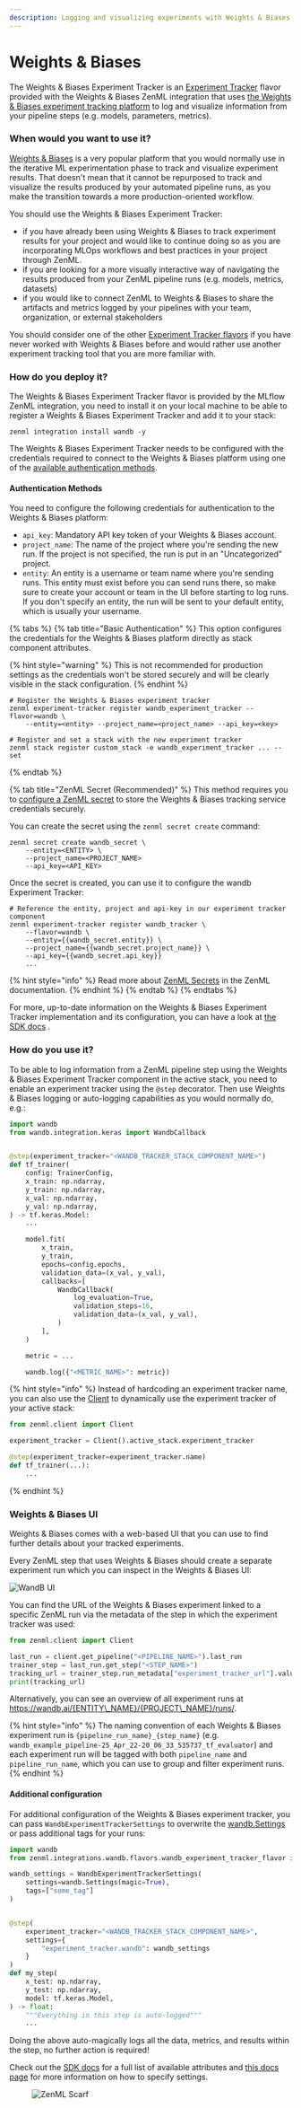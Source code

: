 ```yaml
---
description: Logging and visualizing experiments with Weights & Biases.
---
```


# Weights & Biases

The Weights & Biases Experiment Tracker is an [Experiment Tracker](https://github.com/zenml-io/zenml/blob/feature/gro-1047-docs/docs/book/component-guide/experiment-trackers/README.md) flavor provided with the Weights & Biases ZenML integration that uses [the Weights & Biases experiment tracking platform](https://wandb.ai/site/experiment-tracking) to log and visualize information from your pipeline steps (e.g. models, parameters, metrics).

### When would you want to use it?

[Weights & Biases](https://wandb.ai/site/experiment-tracking) is a very popular platform that you would normally use in the iterative ML experimentation phase to track and visualize experiment results. That doesn't mean that it cannot be repurposed to track and visualize the results produced by your automated pipeline runs, as you make the transition towards a more production-oriented workflow.

You should use the Weights & Biases Experiment Tracker:

* if you have already been using Weights & Biases to track experiment results for your project and would like to continue doing so as you are incorporating MLOps workflows and best practices in your project through ZenML.
* if you are looking for a more visually interactive way of navigating the results produced from your ZenML pipeline runs (e.g. models, metrics, datasets)
* if you would like to connect ZenML to Weights & Biases to share the artifacts and metrics logged by your pipelines with your team, organization, or external stakeholders

You should consider one of the other [Experiment Tracker flavors](https://github.com/zenml-io/zenml/blob/feature/gro-1047-docs/docs/book/component-guide/experiment-trackers/README.md#experiment-tracker-flavors) if you have never worked with Weights & Biases before and would rather use another experiment tracking tool that you are more familiar with.

### How do you deploy it?

The Weights & Biases Experiment Tracker flavor is provided by the MLflow ZenML integration, you need to install it on your local machine to be able to register a Weights & Biases Experiment Tracker and add it to your stack:

```shell
zenml integration install wandb -y
```

The Weights & Biases Experiment Tracker needs to be configured with the credentials required to connect to the Weights & Biases platform using one of the [available authentication methods](wandb.md#authentication-methods).

#### Authentication Methods

You need to configure the following credentials for authentication to the Weights & Biases platform:

* `api_key`: Mandatory API key token of your Weights & Biases account.
* `project_name`: The name of the project where you're sending the new run. If the project is not specified, the run is put in an "Uncategorized" project.
* `entity`: An entity is a username or team name where you're sending runs. This entity must exist before you can send runs there, so make sure to create your account or team in the UI before starting to log runs. If you don't specify an entity, the run will be sent to your default entity, which is usually your username.

{% tabs %}
{% tab title="Basic Authentication" %}
This option configures the credentials for the Weights & Biases platform directly as stack component attributes.

{% hint style="warning" %}
This is not recommended for production settings as the credentials won't be stored securely and will be clearly visible in the stack configuration.
{% endhint %}

```shell
# Register the Weights & Biases experiment tracker
zenml experiment-tracker register wandb_experiment_tracker --flavor=wandb \ 
    --entity=<entity> --project_name=<project_name> --api_key=<key>

# Register and set a stack with the new experiment tracker
zenml stack register custom_stack -e wandb_experiment_tracker ... --set
```
{% endtab %}

{% tab title="ZenML Secret (Recommended)" %}
This method requires you to [configure a ZenML secret](https://github.com/zenml-io/zenml/blob/feature/gro-1047-docs/docs/getting-started/why-deploy-zenml/zenml-self-hosted/manage-the-deployed-services/secret-management.md) to store the Weights & Biases tracking service credentials securely.

You can create the secret using the `zenml secret create` command:

```shell
zenml secret create wandb_secret \
    --entity=<ENTITY> \
    --project_name=<PROJECT_NAME>
    --api_key=<API_KEY>
```

Once the secret is created, you can use it to configure the wandb Experiment Tracker:

```shell
# Reference the entity, project and api-key in our experiment tracker component
zenml experiment-tracker register wandb_tracker \
    --flavor=wandb \
    --entity={{wandb_secret.entity}} \
    --project_name={{wandb_secret.project_name}} \
    --api_key={{wandb_secret.api_key}}
    ...
```

{% hint style="info" %}
Read more about [ZenML Secrets](https://github.com/zenml-io/zenml/blob/feature/gro-1047-docs/docs/getting-started/why-deploy-zenml/zenml-self-hosted/manage-the-deployed-services/secret-management.md) in the ZenML documentation.
{% endhint %}
{% endtab %}
{% endtabs %}

For more, up-to-date information on the Weights & Biases Experiment Tracker implementation and its configuration, you can have a look at [the SDK docs](https://sdkdocs.zenml.io/latest/integration\_code\_docs/integrations-wandb/#zenml.integrations.wandb.experiment\_trackers.wandb\_experiment\_tracker) .

### How do you use it?

To be able to log information from a ZenML pipeline step using the Weights & Biases Experiment Tracker component in the active stack, you need to enable an experiment tracker using the `@step` decorator. Then use Weights & Biases logging or auto-logging capabilities as you would normally do, e.g.:

```python
import wandb
from wandb.integration.keras import WandbCallback


@step(experiment_tracker="<WANDB_TRACKER_STACK_COMPONENT_NAME>")
def tf_trainer(
    config: TrainerConfig,
    x_train: np.ndarray,
    y_train: np.ndarray,
    x_val: np.ndarray,
    y_val: np.ndarray,
) -> tf.keras.Model:
    ...

    model.fit(
        x_train,
        y_train,
        epochs=config.epochs,
        validation_data=(x_val, y_val),
        callbacks=[
            WandbCallback(
                log_evaluation=True,
                validation_steps=16,
                validation_data=(x_val, y_val),
            )
        ],
    )

    metric = ...

    wandb.log({"<METRIC_NAME>": metric})
```

{% hint style="info" %}
Instead of hardcoding an experiment tracker name, you can also use the [Client](https://github.com/zenml-io/zenml/blob/feature/gro-1047-docs/docs/stacks-and-components/advanced-guide/configuring-zenml/client.md) to dynamically use the experiment tracker of your active stack:

```python
from zenml.client import Client

experiment_tracker = Client().active_stack.experiment_tracker

@step(experiment_tracker=experiment_tracker.name)
def tf_trainer(...):
    ...
```
{% endhint %}

### Weights & Biases UI

Weights & Biases comes with a web-based UI that you can use to find further details about your tracked experiments.

Every ZenML step that uses Weights & Biases should create a separate experiment run which you can inspect in the Weights & Biases UI:

![WandB UI](https://github.com/zenml-io/zenml/blob/feature/gro-1047-docs/docs/.gitbook/assets/WandBUI.png)

You can find the URL of the Weights & Biases experiment linked to a specific ZenML run via the metadata of the step in which the experiment tracker was used:

```python
from zenml.client import Client

last_run = client.get_pipeline("<PIPELINE_NAME>").last_run
trainer_step = last_run.get_step("<STEP_NAME>")
tracking_url = trainer_step.run_metadata["experiment_tracker_url"].value
print(tracking_url)
```

Alternatively, you can see an overview of all experiment runs at https://wandb.ai/{ENTITY\_NAME}/{PROJECT\_NAME}/runs/.

{% hint style="info" %}
The naming convention of each Weights & Biases experiment run is `{pipeline_run_name}_{step_name}` (e.g. `wandb_example_pipeline-25_Apr_22-20_06_33_535737_tf_evaluator`) and each experiment run will be tagged with both `pipeline_name` and `pipeline_run_name`, which you can use to group and filter experiment runs.
{% endhint %}

#### Additional configuration

For additional configuration of the Weights & Biases experiment tracker, you can pass `WandbExperimentTrackerSettings` to overwrite the [wandb.Settings](https://github.com/wandb/client/blob/master/wandb/sdk/wandb\_settings.py#L353) or pass additional tags for your runs:

```python
import wandb
from zenml.integrations.wandb.flavors.wandb_experiment_tracker_flavor import WandbExperimentTrackerSettings

wandb_settings = WandbExperimentTrackerSettings(
    settings=wandb.Settings(magic=True),
    tags=["some_tag"]
)


@step(
    experiment_tracker="<WANDB_TRACKER_STACK_COMPONENT_NAME>",
    settings={
        "experiment_tracker.wandb": wandb_settings
    }
)
def my_step(
    x_test: np.ndarray,
    y_test: np.ndarray,
    model: tf.keras.Model,
) -> float:
    """Everything in this step is auto-logged"""
    ...
```

Doing the above auto-magically logs all the data, metrics, and results within the step, no further action is required!

Check out the [SDK docs](https://sdkdocs.zenml.io/latest/integration\_code\_docs/integrations-wandb/#zenml.integrations.wandb.flavors.wandb\_experiment\_tracker\_flavor.WandbExperimentTrackerSettings) for a full list of available attributes and [this docs page](https://github.com/zenml-io/zenml/blob/feature/gro-1047-docs/docs/how-to/use-configuration-files/runtime-configuration.md) for more information on how to specify settings.

<figure><img src="https://static.scarf.sh/a.png?x-pxid=f0b4f458-0a54-4fcd-aa95-d5ee424815bc" alt="ZenML Scarf"><figcaption></figcaption></figure>
